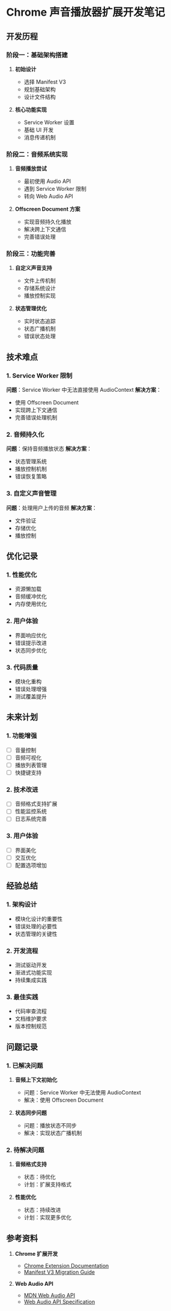 # Chrome 声音播放器扩展开发笔记

## 开发历程

### 阶段一：基础架构搭建

1. **初始设计**
   - 选择 Manifest V3
   - 规划基础架构
   - 设计文件结构

2. **核心功能实现**
   - Service Worker 设置
   - 基础 UI 开发
   - 消息传递机制

### 阶段二：音频系统实现

1. **音频播放尝试**
   - 最初使用 Audio API
   - 遇到 Service Worker 限制
   - 转向 Web Audio API

2. **Offscreen Document 方案**
   - 实现音频持久化播放
   - 解决跨上下文通信
   - 完善错误处理

### 阶段三：功能完善

1. **自定义声音支持**
   - 文件上传机制
   - 存储系统设计
   - 播放控制实现

2. **状态管理优化**
   - 实时状态追踪
   - 状态广播机制
   - 错误状态处理

## 技术难点

### 1. Service Worker 限制

**问题**：Service Worker 中无法直接使用 AudioContext
**解决方案**：
- 使用 Offscreen Document
- 实现跨上下文通信
- 完善错误处理机制

### 2. 音频持久化

**问题**：保持音频播放状态
**解决方案**：
- 状态管理系统
- 播放控制机制
- 错误恢复策略

### 3. 自定义声音管理

**问题**：处理用户上传的音频
**解决方案**：
- 文件验证
- 存储优化
- 播放控制

## 优化记录

### 1. 性能优化

- 资源懒加载
- 音频缓冲优化
- 内存使用优化

### 2. 用户体验

- 界面响应优化
- 错误提示改进
- 状态同步优化

### 3. 代码质量

- 模块化重构
- 错误处理增强
- 测试覆盖提升

## 未来计划

### 1. 功能增强

- [ ] 音量控制
- [ ] 音频可视化
- [ ] 播放列表管理
- [ ] 快捷键支持

### 2. 技术改进

- [ ] 音频格式支持扩展
- [ ] 性能监控系统
- [ ] 日志系统完善

### 3. 用户体验

- [ ] 界面美化
- [ ] 交互优化
- [ ] 配置选项增加

## 经验总结

### 1. 架构设计

- 模块化设计的重要性
- 错误处理的必要性
- 状态管理的关键性

### 2. 开发流程

- 测试驱动开发
- 渐进式功能实现
- 持续集成实践

### 3. 最佳实践

- 代码审查流程
- 文档维护要求
- 版本控制规范

## 问题记录

### 1. 已解决问题

1. **音频上下文初始化**
   - 问题：Service Worker 中无法使用 AudioContext
   - 解决：使用 Offscreen Document

2. **状态同步问题**
   - 问题：播放状态不同步
   - 解决：实现状态广播机制

### 2. 待解决问题

1. **音频格式支持**
   - 状态：待优化
   - 计划：扩展支持格式

2. **性能优化**
   - 状态：持续改进
   - 计划：实现更多优化

## 参考资料

1. **Chrome 扩展开发**
   - [Chrome Extension Documentation](https://developer.chrome.com/docs/extensions/)
   - [Manifest V3 Migration Guide](https://developer.chrome.com/docs/extensions/mv3/intro/)

2. **Web Audio API**
   - [MDN Web Audio API](https://developer.mozilla.org/en-US/docs/Web/API/Web_Audio_API)
   - [Web Audio API Specification](https://www.w3.org/TR/webaudio/)
